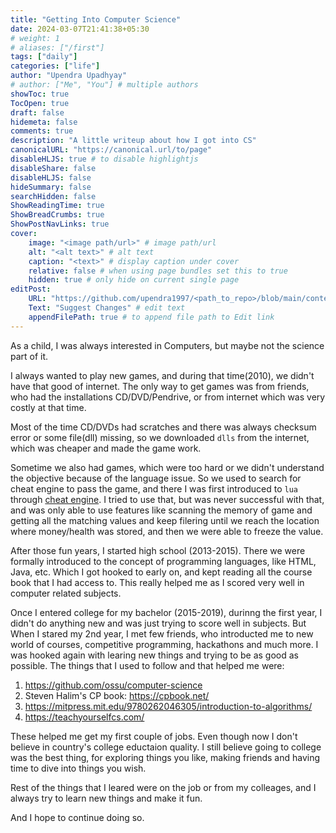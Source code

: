 ```yaml
---
title: "Getting Into Computer Science"
date: 2024-03-07T21:41:38+05:30
# weight: 1
# aliases: ["/first"]
tags: ["daily"]
categories: ["life"]
author: "Upendra Upadhyay"
# author: ["Me", "You"] # multiple authors
showToc: true
TocOpen: true
draft: false
hidemeta: false
comments: true
description: "A little writeup about how I got into CS"
canonicalURL: "https://canonical.url/to/page"
disableHLJS: true # to disable highlightjs
disableShare: false
disableHLJS: false
hideSummary: false
searchHidden: false
ShowReadingTime: true
ShowBreadCrumbs: true
ShowPostNavLinks: true
cover:
    image: "<image path/url>" # image path/url
    alt: "<alt text>" # alt text
    caption: "<text>" # display caption under cover
    relative: false # when using page bundles set this to true
    hidden: true # only hide on current single page
editPost:
    URL: "https://github.com/upendra1997/<path_to_repo>/blob/main/content"
    Text: "Suggest Changes" # edit text
    appendFilePath: true # to append file path to Edit link
---
```


As a child, I was always interested in Computers, but maybe not the science part of it.

I always wanted to play new games, and during that time(2010), we didn't have that good of internet. The only way to get games was from friends, who had the installations CD/DVD/Pendrive, or from internet which was very costly at that time.

Most of the time CD/DVDs had scratches and there was always checksum error or some file(dll) missing, so we downloaded `dlls` from the internet, which was cheaper and made the game work.

Sometime we also had games, which were too hard or we didn't understand the objective because of the language issue. So we used to search for cheat engine to pass the game, and there I was first introduced to `lua` through [cheat engine](https://www.cheatengine.org/). I tried to use that, but was never successful with that, and was only able to use features like scanning the memory of game and getting all the matching values and keep filering until we reach the location where money/health was stored, and then we were able to freeze the value.

After those fun years, I started high school (2013-2015). There we were formally introduced to the concept of programming languages, like HTML, Java, etc. Which I got hooked to early on, and kept reading all the course book that I had access to. This really helped me as I scored very well in computer related subjects.

Once I entered college for my bachelor (2015-2019), durinng the first year, I didn't do anything new and was just trying to score well in subjects. But When I stared my 2nd year, I met few friends, who introducted me to new world of courses, competitive programming, hackathons and much more. I was hooked again with learing new things and trying to be as good as possible. The things that I used to follow and that helped me were:
1. https://github.com/ossu/computer-science
2. Steven Halim's CP book: https://cpbook.net/
3. https://mitpress.mit.edu/9780262046305/introduction-to-algorithms/
4. https://teachyourselfcs.com/

These helped me get my first couple of jobs. Even though now I don't believe in country's college eductaion quality. I still believe going to college was the best thing, for exploring things you like, making friends and having time to dive into things you wish.

Rest of the things that I leared were on the job or from my colleages, and I always try to learn new things and make it fun.

And I hope to continue doing so.
